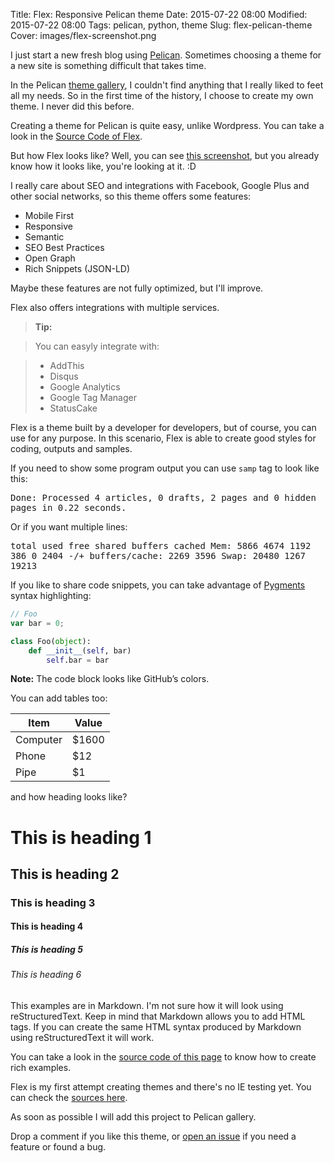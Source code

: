 Title: Flex: Responsive Pelican theme
Date: 2015-07-22 08:00
Modified: 2015-07-22 08:00
Tags: pelican, python, theme
Slug: flex-pelican-theme
Cover: images/flex-screenshot.png

I just start a new fresh blog using [Pelican](http://getpelican.com). Sometimes choosing a theme for a new site is something difficult that takes time.

In the Pelican [theme gallery](http://www.pelicanthemes.com/), I couldn't find anything that I really liked to feet all my needs. So in the first time of the history, I choose to create my own theme. I never did this before.

Creating a theme for Pelican is quite easy, unlike Wordpress. You can take a look in the [Source Code of Flex](https://github.com/alexandrevicenzi/Flex).

But how Flex looks like? Well, you can see [this screenshot](images/flex-screenshot.png), but you already know how it looks like, you're looking at it. :D

I really care about SEO and integrations with Facebook, Google Plus and other social networks, so this theme offers some features:

- Mobile First
- Responsive
- Semantic
- SEO Best Practices
- Open Graph
- Rich Snippets (JSON-LD)

Maybe these features are not fully optimized, but I'll improve.

Flex also offers integrations with multiple services.

> **Tip:**

> You can easyly integrate with:

> - AddThis
> - Disqus
> - Google Analytics
> - Google Tag Manager
> - StatusCake

Flex is a theme built by a developer for developers, but of course, you can use for any purpose. In this scenario, Flex is able to create good styles for coding, outputs and samples.

If you need to show some program output you can use `samp` tag to look like this:

<samp>Done: Processed 4 articles, 0 drafts, 2 pages and 0 hidden pages in 0.22 seconds.</samp>

Or if you want multiple lines:

<samp>
             total       used       free     shared    buffers     cached
Mem:          5866       4674       1192        386          0       2404
-/+ buffers/cache:       2269       3596
Swap:        20480       1267      19213
</samp>

If you like to share code snippets, you can take advantage of [Pygments](http://pygments.org/) syntax highlighting:

```js
// Foo
var bar = 0;
```

```python
class Foo(object):
    def __init__(self, bar)
        self.bar = bar
```

**Note:** The code block looks like GitHub’s colors.

You can add tables too:

Item     | Value
-------- | ---
Computer | $1600
Phone    | $12
Pipe     | $1

and how heading looks like?

# This is heading 1
## This is heading 2
### This is heading 3
#### This is heading 4
##### This is heading 5
###### This is heading 6

This examples are in Markdown. I'm not sure how it will look using reStructuredText. Keep in mind that Markdown allows you to add HTML tags. If you can create the same HTML syntax produced by Markdown using reStructuredText it will work.

You can take a look in the [source code of this page](https://raw.githubusercontent.com/alexandrevicenzi/blog/master/content/News/flex-pelican-theme.md) to know how to create rich examples.

Flex is my first attempt creating themes and there's no IE testing yet. You can check the [sources here](https://github.com/alexandrevicenzi/flex).

As soon as possible I will add this project to Pelican gallery.

Drop a comment if you like this theme, or [open an issue](https://github.com/alexandrevicenzi/Flex/issues) if you need a feature or found a bug.
